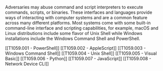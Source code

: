 Adversaries may abuse command and script interpreters to execute commands, scripts, or binaries. These interfaces and languages provide ways of interacting with computer systems and are a common feature across many different platforms. Most systems come with some built-in command-line interface and scripting capabilities, for example, macOS and Linux distributions include some flavor of Unix Shell while Windows installations include the Windows Command Shell and PowerShell.

[[T1059.001 - PowerShell]]
[[T1059.002 - AppleScript]]
[[T1059.003 - Windows Command Shell]]
[[T1059.004 - Unix Shell]]
[[T1059.005 - Visual Basic]]
[[T1059.006 - Python]]
[[T1059.007 - JavaScript]]
[[T1059.008 - Network Device CLI]]